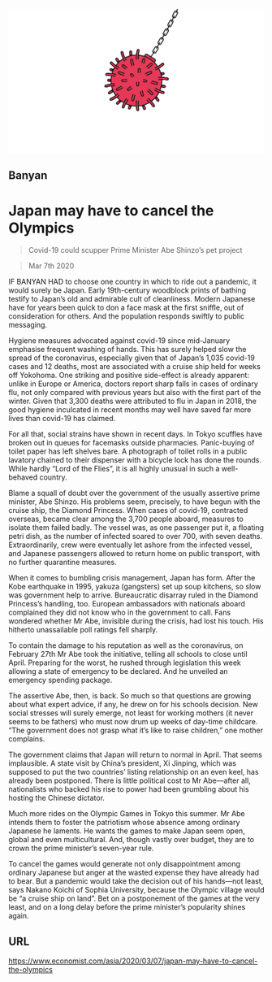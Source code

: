 ![](./images/20200307_asd001.jpg)

## Banyan

# Japan may have to cancel the Olympics

> Covid-19 could scupper Prime Minister Abe Shinzo’s pet project

> Mar 7th 2020

IF BANYAN HAD to choose one country in which to ride out a pandemic, it would surely be Japan. Early 19th-century woodblock prints of bathing testify to Japan’s old and admirable cult of cleanliness. Modern Japanese have for years been quick to don a face mask at the first sniffle, out of consideration for others. And the population responds swiftly to public messaging.

Hygiene measures advocated against covid-19 since mid-January emphasise frequent washing of hands. This has surely helped slow the spread of the coronavirus, especially given that of Japan’s 1,035 covid-19 cases and 12 deaths, most are associated with a cruise ship held for weeks off Yokohoma. One striking and positive side-effect is already apparent: unlike in Europe or America, doctors report sharp falls in cases of ordinary flu, not only compared with previous years but also with the first part of the winter. Given that 3,300 deaths were attributed to flu in Japan in 2018, the good hygiene inculcated in recent months may well have saved far more lives than covid-19 has claimed.

For all that, social strains have shown in recent days. In Tokyo scuffles have broken out in queues for facemasks outside pharmacies. Panic-buying of toilet paper has left shelves bare. A photograph of toilet rolls in a public lavatory chained to their dispenser with a bicycle lock has done the rounds. While hardly “Lord of the Flies”, it is all highly unusual in such a well-behaved country.

Blame a squall of doubt over the government of the usually assertive prime minister, Abe Shinzo. His problems seem, precisely, to have begun with the cruise ship, the Diamond Princess. When cases of covid-19, contracted overseas, became clear among the 3,700 people aboard, measures to isolate them failed badly. The vessel was, as one passenger put it, a floating petri dish, as the number of infected soared to over 700, with seven deaths. Extraordinarily, crew were eventually let ashore from the infected vessel, and Japanese passengers allowed to return home on public transport, with no further quarantine measures.

When it comes to bumbling crisis management, Japan has form. After the Kobe earthquake in 1995, yakuza (gangsters) set up soup kitchens, so slow was government help to arrive. Bureaucratic disarray ruled in the Diamond Princess’s handling, too. European ambassadors with nationals aboard complained they did not know who in the government to call. Fans wondered whether Mr Abe, invisible during the crisis, had lost his touch. His hitherto unassailable poll ratings fell sharply.

To contain the damage to his reputation as well as the coronavirus, on February 27th Mr Abe took the initiative, telling all schools to close until April. Preparing for the worst, he rushed through legislation this week allowing a state of emergency to be declared. And he unveiled an emergency spending package.

The assertive Abe, then, is back. So much so that questions are growing about what expert advice, if any, he drew on for his schools decision. New social stresses will surely emerge, not least for working mothers (it never seems to be fathers) who must now drum up weeks of day-time childcare. “The government does not grasp what it’s like to raise children,” one mother complains.

The government claims that Japan will return to normal in April. That seems implausible. A state visit by China’s president, Xi Jinping, which was supposed to put the two countries’ listing relationship on an even keel, has already been postponed. There is little political cost to Mr Abe—after all, nationalists who backed his rise to power had been grumbling about his hosting the Chinese dictator.

Much more rides on the Olympic Games in Tokyo this summer. Mr Abe intends them to foster the patriotism whose absence among ordinary Japanese he laments. He wants the games to make Japan seem open, global and even multicultural. And, though vastly over budget, they are to crown the prime minister’s seven-year rule.

To cancel the games would generate not only disappointment among ordinary Japanese but anger at the wasted expense they have already had to bear. But a pandemic would take the decision out of his hands—not least, says Nakano Koichi of Sophia University, because the Olympic village would be “a cruise ship on land”. Bet on a postponement of the games at the very least, and on a long delay before the prime minister’s popularity shines again.

## URL

https://www.economist.com/asia/2020/03/07/japan-may-have-to-cancel-the-olympics
